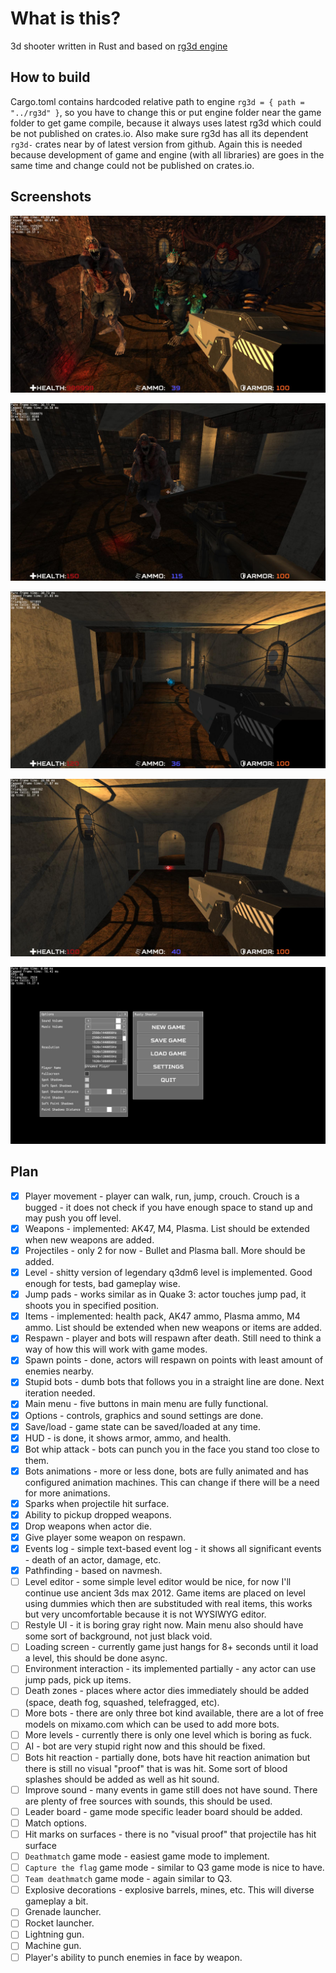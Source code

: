 # What is this?

3d shooter written in Rust and based on [rg3d engine](https://github.com/mrDIMAS/rg3d)

## How to build

Cargo.toml contains hardcoded relative path to engine `rg3d = { path = "../rg3d" }`, so you have to change this or put engine folder near the game folder to get game compile, because it always uses latest rg3d which could be not published on crates.io.
Also make sure rg3d has all its dependent `rg3d-` crates near by of latest version from github. Again this is needed because development of game and engine (with all libraries) are goes in the same time and change could not be published on crates.io.

## Screenshots

![1](pics/1.jpg?raw=true "Game 1")

![2](pics/2.jpg?raw=true "Game 2")

![3](pics/3.jpg?raw=true "Game 3")

![4](pics/4.jpg?raw=true "Game 4")

![5](pics/5.jpg?raw=true "Game 5")

## Plan

- [x] Player movement - player can walk, run, jump, crouch. Crouch is a bugged - it does not check if you have enough space to stand up and may push you off level.
- [x] Weapons - implemented: AK47, M4, Plasma. List should be extended when new weapons are added.
- [x] Projectiles - only 2 for now - Bullet and Plasma ball. More should be added.
- [x] Level - shitty version of legendary q3dm6 level is implemented. Good enough for tests, bad gameplay wise.
- [x] Jump pads - works similar as in Quake 3: actor touches jump pad, it shoots you in specified position.
- [x] Items  - implemented: health pack, AK47 ammo, Plasma ammo, M4 ammo. List should be extended when new weapons or items are added.
- [x] Respawn - player and bots will respawn after death. Still need to think a way of how this will work with game modes.
- [x] Spawn points - done, actors will respawn on points with least amount of enemies nearby.
- [x] Stupid bots - dumb bots that follows you in a straight line are done. Next iteration needed.
- [x] Main menu - five buttons in main menu are fully functional.
- [x] Options - controls, graphics and sound settings are done.
- [x] Save/load - game state can be saved/loaded at any time.
- [x] HUD - is done, it shows armor, ammo, and health.
- [x] Bot whip attack - bots can punch you in the face you stand too close to them.
- [x] Bots animations - more or less done, bots are fully animated and has configured animation machines. This can change if there will be a need for more animations.
- [x] Sparks when projectile hit surface.
- [x] Ability to pickup dropped weapons.
- [x] Drop weapons when actor die.
- [x] Give player some weapon on respawn.
- [x] Events log - simple text-based event log - it shows all significant events - death of an actor, damage, etc.
- [x] Pathfinding - based on navmesh.
- [ ] Level editor - some simple level editor would be nice, for now I'll continue use ancient 3ds max 2012. Game items are placed on level using dummies which then are substituded with real items, this works but very uncomfortable because it is not WYSIWYG editor.
- [ ] Restyle UI - it is boring gray right now. Main menu also should have some sort of background, not just black void.
- [ ] Loading screen - currently game just hangs for 8+ seconds until it load a level, this should be done async.
- [ ] Environment interaction - its implemented partially - any actor can use jump pads, pick up items. 
- [ ] Death zones - places where actor dies immediately should be added (space, death fog, squashed, telefragged, etc).
- [ ] More bots - there are only three bot kind available, there are a lot of free models on mixamo.com which can be used to add more bots.
- [ ] More levels - currently there is only one level which is boring as fuck.
- [ ] AI - bot are very stupid right now and this should be fixed.
- [ ] Bots hit reaction - partially done, bots have hit reaction animation but there is still no visual "proof" that is was hit. Some sort of blood splashes should be added as well as hit sound.
- [ ] Improve sound - many events in game still does not have sound. There are plenty of free sources with sounds, this should be used.
- [ ] Leader board - game mode specific leader board should be added. 
- [ ] Match options.
- [ ] Hit marks on surfaces - there is no "visual proof" that projectile has hit surface
- [ ] `Deathmatch` game mode - easiest game mode to implement.
- [ ] `Capture the flag` game mode - similar to Q3 game mode is nice to have.
- [ ] `Team deathmatch` game mode - again similar to Q3.
- [ ] Explosive decorations - explosive barrels, mines, etc. This will diverse gameplay a bit.
- [ ] Grenade launcher. 
- [ ] Rocket launcher.
- [ ] Lightning gun.
- [ ] Machine gun.
- [ ] Player's ability to punch enemies in face by weapon.
